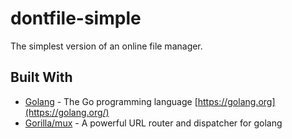 
# dontfile-simple



The simplest version of an online file manager.


## Built With



*  [Golang](https://github.com/golang/go) - The Go programming language [https://golang.org](https://golang.org/)
* [Gorilla/mux](https://github.com/gorilla/mux) - A powerful URL router and dispatcher for golang
